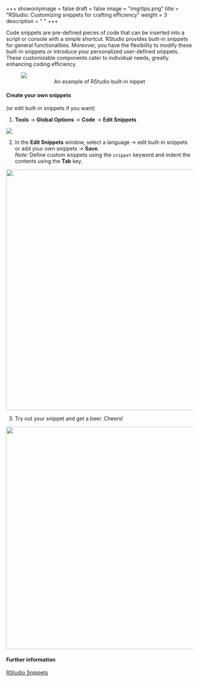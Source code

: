 +++
showonlyimage = false
draft = false
image = "img/tips.png"
title = "RStudio: Customizing snippets for crafting efficiency"
weight = 3
description = " "
+++

Code snippets are pre-defined pieces of code that can be inserted into a script or console with a simple shortcut. 
RStudio provides built-in snippets for general functionalities. 
Moreover, you have the flexibility to modify these built-in snippets or introduce your personalized user-defined snippets. 
These customizable components cater to individual needs, greatly enhancing coding efficiency.  

<figure>
    <img class="center-block" src="../built-in-snippet-sapply.png" />
    <figcaption align="center">An example of RStudio built-in nippet</figcaption>
</figure>


#### Create your own snippets
(or edit built-in snippets if you want)

1. **Tools** → **Global Options** → **Code** → **Edit Snippets**

<img class="center-block" src="../snippet-guide-01.png" />

2. In the **Edit Snippets** window, select a language → edit built-in snippets or add your own snippets → **Save**.  
*Note:* Define custom snippets using the `snippet` keyword and indent the contents using the **Tab** key.

<img class="center-block" width = "650px" src="../snippet-guide-02.png" />

3. Try out your snippet and get a beer. Cheers!

<img class="center-block" width = "600px" src="../snippet-guide-03.png" />


#### Further information

[RStudio Snippets](https://rstudio.github.io/rstudio-extensions/rstudio_snippets.html)

